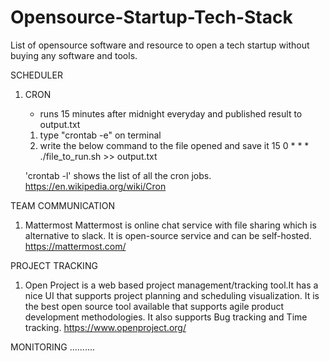 # Opensource-Startup-Tech-Stack
List of opensource software and resource to open a tech startup without buying any software and tools.



SCHEDULER
1. CRON
   - runs 15 minutes after midnight everyday and published result to output.txt
   1. type "crontab -e" on terminal  
   2. write the below command to the file opened and save it 
        15 0  * * * ./file_to_run.sh >> output.txt
       
   'crontab -l' shows the list of all the cron jobs.
   https://en.wikipedia.org/wiki/Cron
   
TEAM COMMUNICATION
1. Mattermost 
   Mattermost is online chat service with file sharing which is alternative to slack. It is open-source service and can be self-hosted. 
   https://mattermost.com/ 

PROJECT TRACKING
1. Open Project is a web based project management/tracking tool.It has a nice UI that supports project planning and scheduling visualization. It is the best open source tool available that supports agile product development methodologies. It also supports Bug tracking and Time tracking.
    https://www.openproject.org/

MONITORING
..........

